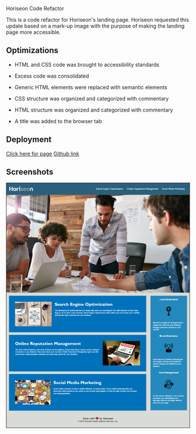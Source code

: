 
Horiseon Code Refactor 

 
 

This is a code refactor for Horiseon's landing page.  Horiseon requested this update based on a mark-up image with the purpose of making the landing page more accessible.   

 
 
 

## Optimizations 

 
 

- HTML and CSS code was brought to accessibility standards 

- Excess code was consolidated 

- Generic HTML elements were replaced with semantic elements 

- CSS structure was organized and categorized with commentary 

- HTML structure was organized and categorized with commentary 

- A title was added to the browser tab 
  
## Deployment

[Click here for page](https://briansmarshall.github.io/Horiseon-Code-Refactor/)
[Github link](https://github.com/BrianSMarshall/Horiseon-Code-Refactor.git)

  
## Screenshots

![Horiseon Landing Page](https://github.com/Iddqdxul/Code-Refactor-Horiseon-BSM/blob/master/Horiseon%20Screenshot.png?raw=true)

  